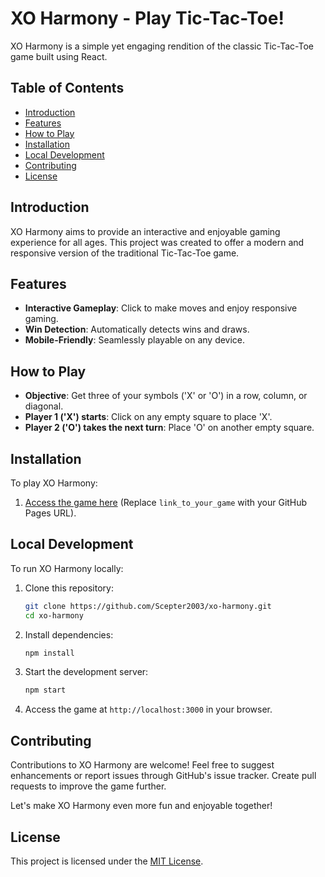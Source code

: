 # XO Harmony - Play Tic-Tac-Toe!
XO Harmony is a simple yet engaging rendition of the classic Tic-Tac-Toe game built using React.

## Table of Contents
- [Introduction](#introduction)
- [Features](#features)
- [How to Play](#how-to-play)
- [Installation](#installation)
- [Local Development](#local-development)
- [Contributing](#contributing)
- [License](#license)

## Introduction
XO Harmony aims to provide an interactive and enjoyable gaming experience for all ages. This project was created to offer a modern and responsive version of the traditional Tic-Tac-Toe game.

## Features
- **Interactive Gameplay**: Click to make moves and enjoy responsive gaming.
- **Win Detection**: Automatically detects wins and draws.
- **Mobile-Friendly**: Seamlessly playable on any device.

## How to Play
- **Objective**: Get three of your symbols ('X' or 'O') in a row, column, or diagonal.
- **Player 1 ('X') starts**: Click on any empty square to place 'X'.
- **Player 2 ('O') takes the next turn**: Place 'O' on another empty square.

## Installation
To play XO Harmony:
1. [Access the game here](https://scepter2003.github.io/XO-Harmony/) (Replace `link_to_your_game` with your GitHub Pages URL).

## Local Development
To run XO Harmony locally:
1. Clone this repository:
    ```bash
    git clone https://github.com/Scepter2003/xo-harmony.git
    cd xo-harmony
    ```

2. Install dependencies:
    ```bash
    npm install
    ```

3. Start the development server:
    ```bash
    npm start
    ```

4. Access the game at `http://localhost:3000` in your browser.

## Contributing

Contributions to XO Harmony are welcome! Feel free to suggest enhancements or report issues through GitHub's issue tracker. Create pull requests to improve the game further.

Let's make XO Harmony even more fun and enjoyable together!

## License

This project is licensed under the [MIT License](LICENSE).
